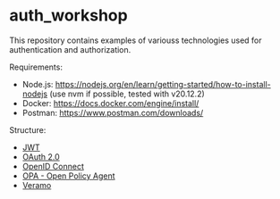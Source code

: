 # auth_workshop

This repository contains examples of variouss technologies used for authentication and authorization.

Requirements:

- Node.js: <https://nodejs.org/en/learn/getting-started/how-to-install-nodejs> (use nvm if possible, tested with v20.12.2)
- Docker: <https://docs.docker.com/engine/install/>
- Postman: <https://www.postman.com/downloads/>

Structure:

- [JWT](./jwt)
- [OAuth 2.0](./oauth)
- [OpenID Connect](./openid)
- [OPA - Open Policy Agent](./opa)
- [Veramo](./veramo)
